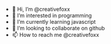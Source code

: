 - 👋 Hi, I’m @creativefoxx
- 👀 I’m interested in programming
- 🌱 I’m currently learning javascript
- 💞️ I’m looking to collaborate on github
- 📫 How to reach me @creativefoxx

<!---
creativefoxx/creativefoxx is a ✨ special ✨ repository because its `README.md` (this file) appears on your GitHub profile.
You can click the Preview link to take a look at your changes.
--->
